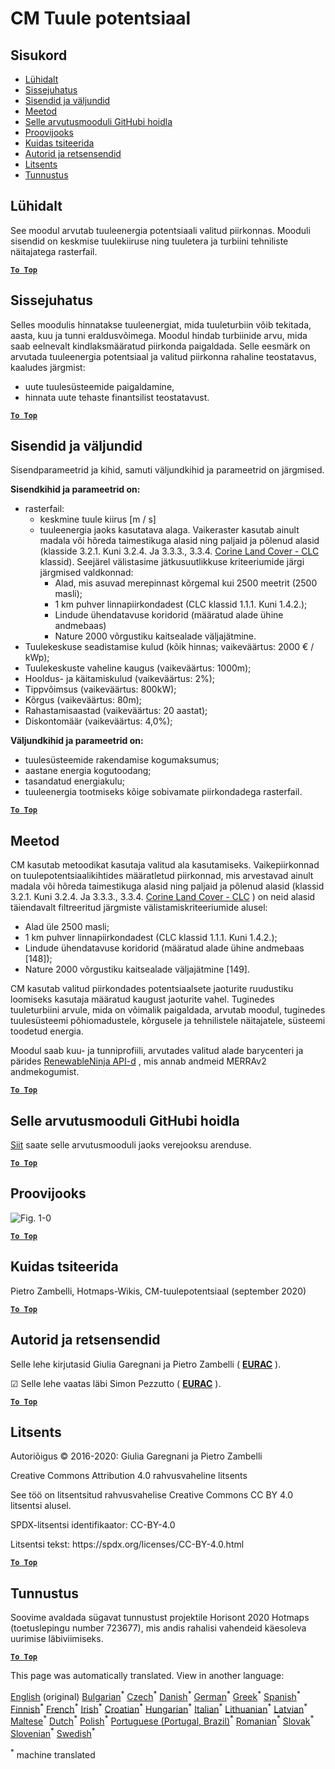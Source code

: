 <h1><a class="anchor" id="cm-wind-potential" href="#cm-wind-potential"><i class="fa fa-link"></i></a>CM Tuule potentsiaal</h1><h2><a class="anchor" id="table-of-contents" href="#table-of-contents"><i class="fa fa-link"></i></a> Sisukord</h2><ul><li> <a href="#in-a-glance">Lühidalt</a></li><li> <a href="#introduction">Sissejuhatus</a></li><li> <a href="#inputs-and-outputs">Sisendid ja väljundid</a></li><li> <a href="#method">Meetod</a></li><li> <a href="#github-repository-of-this-calculation-module">Selle arvutusmooduli GitHubi hoidla</a></li><li> <a href="#sample-run">Proovijooks</a></li><li> <a href="#how-to-cite">Kuidas tsiteerida</a></li><li> <a href="#authors-and-reviewers">Autorid ja retsensendid</a></li><li> <a href="#license">Litsents</a></li><li> <a href="#acknowledgement">Tunnustus</a></li></ul><h2><a class="anchor" id="in-a-glance" href="#in-a-glance"><i class="fa fa-link"></i></a> Lühidalt</h2><p> See moodul arvutab tuuleenergia potentsiaali valitud piirkonnas. Mooduli sisendid on keskmise tuulekiiruse ning tuuletera ja turbiini tehniliste näitajatega rasterfail.</p><p> <a href="#table-of-contents"><strong><code>To Top</code></strong></a></p><h2><a class="anchor" id="introduction" href="#introduction"><i class="fa fa-link"></i></a> Sissejuhatus</h2><p> Selles moodulis hinnatakse tuuleenergiat, mida tuuleturbiin võib tekitada, aasta, kuu ja tunni eraldusvõimega. Moodul hindab turbiinide arvu, mida saab eelnevalt kindlaksmääratud piirkonda paigaldada. Selle eesmärk on arvutada tuuleenergia potentsiaal ja valitud piirkonna rahaline teostatavus, kaaludes järgmist:</p><ul><li> uute tuulesüsteemide paigaldamine,</li><li> hinnata uute tehaste finantsilist teostatavust.</li></ul><p> <a href="#table-of-contents"><strong><code>To Top</code></strong></a></p><h2><a class="anchor" id="inputs-and-outputs" href="#inputs-and-outputs"><i class="fa fa-link"></i></a> Sisendid ja väljundid</h2><p> Sisendparameetrid ja kihid, samuti väljundkihid ja parameetrid on järgmised.</p><p> <strong>Sisendkihid ja parameetrid on:</strong></p><ul><li> rasterfail:<ul><li> keskmine tuule kiirus [m / s]</li><li> tuuleenergia jaoks kasutatava alaga. Vaikeraster kasutab ainult madala või hõreda taimestikuga alasid ning paljaid ja põlenud alasid (klasside 3.2.1. Kuni 3.2.4. Ja 3.3.3., 3.3.4. <a href="https://land.copernicus.eu/pan-european/corine-land-cover">Corine Land Cover - CLC</a> klassid). Seejärel välistasime jätkusuutlikkuse kriteeriumide järgi järgmised valdkonnad:<ul><li> Alad, mis asuvad merepinnast kõrgemal kui 2500 meetrit (2500 masli);</li><li> 1 km puhver linnapiirkondadest (CLC klassid 1.1.1. Kuni 1.4.2.);</li><li> Lindude ühendatavuse koridorid (määratud alade ühine andmebaas)</li><li> Nature 2000 võrgustiku kaitsealade väljajätmine.</li></ul></li></ul></li><li> Tuulekeskuse seadistamise kulud (kõik hinnas; vaikeväärtus: 2000 € / kWp);</li><li> Tuulekeskuste vaheline kaugus (vaikeväärtus: 1000m);</li><li> Hooldus- ja käitamiskulud (vaikeväärtus: 2%);</li><li> Tippvõimsus (vaikeväärtus: 800kW);</li><li> Kõrgus (vaikeväärtus: 80m);</li><li> Rahastamisaastad (vaikeväärtus: 20 aastat);</li><li> Diskontomäär (vaikeväärtus: 4,0%);</li></ul><p> <strong>Väljundkihid ja parameetrid on:</strong></p><ul><li> tuulesüsteemide rakendamise kogumaksumus;</li><li> aastane energia kogutoodang;</li><li> tasandatud energiakulu;</li><li> tuuleenergia tootmiseks kõige sobivamate piirkondadega rasterfail.</li></ul><p> <a href="#table-of-contents"><strong><code>To Top</code></strong></a></p><h2><a class="anchor" id="method" href="#method"><i class="fa fa-link"></i></a> Meetod</h2><p> CM kasutab metoodikat kasutaja valitud ala kasutamiseks. Vaikepiirkonnad on tuulepotentsiaalikihtides määratletud piirkonnad, mis arvestavad ainult madala või hõreda taimestikuga alasid ning paljaid ja põlenud alasid (klassid 3.2.1. Kuni 3.2.4. Ja 3.3.3., 3.3.4. <a href="https://land.copernicus.eu/pan-european/corine-land-cover">Corine Land Cover - CLC</a> ) on neid alasid täiendavalt filtreeritud järgmiste välistamiskriteeriumide alusel:</p><ul><li> Alad üle 2500 masli;</li><li> 1 km puhver linnapiirkondadest (CLC klassid 1.1.1. Kuni 1.4.2.);</li><li> Lindude ühendatavuse koridorid (määratud alade ühine andmebaas [148]);</li><li> Nature 2000 võrgustiku kaitsealade väljajätmine [149].</li></ul><p> CM kasutab valitud piirkondades potentsiaalsete jaoturite ruudustiku loomiseks kasutaja määratud kaugust jaoturite vahel. Tuginedes tuuleturbiini arvule, mida on võimalik paigaldada, arvutab moodul, tuginedes tuulesüsteemi põhiomadustele, kõrgusele ja tehnilistele näitajatele, süsteemi toodetud energia.</p><p> Moodul saab kuu- ja tunniprofiili, arvutades valitud alade barycenteri ja pärides <a href="https://www.renewables.ninja/">RenewableNinja API-d</a> , mis annab andmeid MERRAv2 andmekogumist.</p><p> <a href="#table-of-contents"><strong><code>To Top</code></strong></a></p><h2><a class="anchor" id="github-repository-of-this-calculation-module" href="#github-repository-of-this-calculation-module"><i class="fa fa-link"></i></a> Selle arvutusmooduli GitHubi hoidla</h2><p> <a href="https://github.com/HotMaps/wind_potential">Siit</a> saate selle arvutusmooduli jaoks verejooksu arenduse.</p><p> <a href="#table-of-contents"><strong><code>To Top</code></strong></a></p><h2><a class="anchor" id="sample-run" href="#sample-run"><i class="fa fa-link"></i></a> Proovijooks</h2><img alt="Fig. 1-0" src="https://wiki.hotmaps.hevs.ch/en/CM-Wind-potential/cm-wind.png" title="Käivitage Wind CM"/><p> <a href="#table-of-contents"><strong><code>To Top</code></strong></a></p><h2><a class="anchor" id="how-to-cite" href="#how-to-cite"><i class="fa fa-link"></i></a> Kuidas tsiteerida</h2><p> Pietro Zambelli, Hotmaps-Wikis, CM-tuulepotentsiaal (september 2020)</p><p> <a href="#table-of-contents"><strong><code>To Top</code></strong></a></p><h2><a class="anchor" id="authors-and-reviewers" href="#authors-and-reviewers"><i class="fa fa-link"></i></a> Autorid ja retsensendid</h2><p> Selle lehe kirjutasid Giulia Garegnani ja Pietro Zambelli ( <strong><a href="http://www.eurac.edu">EURAC</a></strong> ).</p><p> ☑ Selle lehe vaatas läbi Simon Pezzutto ( <strong><a href="http://www.eurac.edu">EURAC</a></strong> ).</p><p> <a href="#table-of-contents"><strong><code>To Top</code></strong></a></p><h2><a class="anchor" id="license" href="#license"><i class="fa fa-link"></i></a> Litsents</h2><p> Autoriõigus © 2016-2020: Giulia Garegnani ja Pietro Zambelli</p><p> Creative Commons Attribution 4.0 rahvusvaheline litsents</p><p> See töö on litsentsitud rahvusvahelise Creative Commons CC BY 4.0 litsentsi alusel.</p><p> SPDX-litsentsi identifikaator: CC-BY-4.0</p><p> Litsentsi tekst: https://spdx.org/licenses/CC-BY-4.0.html</p><p> <a href="#table-of-contents"><strong><code>To Top</code></strong></a></p><h2><a class="anchor" id="acknowledgement" href="#acknowledgement"><i class="fa fa-link"></i></a> Tunnustus</h2><p> Soovime avaldada sügavat tunnustust projektile Horisont 2020 Hotmaps (toetuslepingu number 723677), mis andis rahalisi vahendeid käesoleva uurimise läbiviimiseks.</p><p> <a href="#table-of-contents"><strong><code>To Top</code></strong></a></p>
<!--- THIS IS A SUPER UNIQUE IDENTIFIER -->

This page was automatically translated. View in another language:

[English](../en/CM-Wind-potential) (original) [Bulgarian](../bg/CM-Wind-potential)<sup>\*</sup> [Czech](../cs/CM-Wind-potential)<sup>\*</sup> [Danish](../da/CM-Wind-potential)<sup>\*</sup> [German](../de/CM-Wind-potential)<sup>\*</sup> [Greek](../el/CM-Wind-potential)<sup>\*</sup> [Spanish](../es/CM-Wind-potential)<sup>\*</sup>  [Finnish](../fi/CM-Wind-potential)<sup>\*</sup> [French](../fr/CM-Wind-potential)<sup>\*</sup> [Irish](../ga/CM-Wind-potential)<sup>\*</sup> [Croatian](../hr/CM-Wind-potential)<sup>\*</sup> [Hungarian](../hu/CM-Wind-potential)<sup>\*</sup> [Italian](../it/CM-Wind-potential)<sup>\*</sup> [Lithuanian](../lt/CM-Wind-potential)<sup>\*</sup> [Latvian](../lv/CM-Wind-potential)<sup>\*</sup> [Maltese](../mt/CM-Wind-potential)<sup>\*</sup> [Dutch](../nl/CM-Wind-potential)<sup>\*</sup> [Polish](../pl/CM-Wind-potential)<sup>\*</sup> [Portuguese (Portugal, Brazil)](../pt/CM-Wind-potential)<sup>\*</sup> [Romanian](../ro/CM-Wind-potential)<sup>\*</sup> [Slovak](../sk/CM-Wind-potential)<sup>\*</sup> [Slovenian](../sl/CM-Wind-potential)<sup>\*</sup> [Swedish](../sv/CM-Wind-potential)<sup>\*</sup> 

<sup>\*</sup> machine translated

